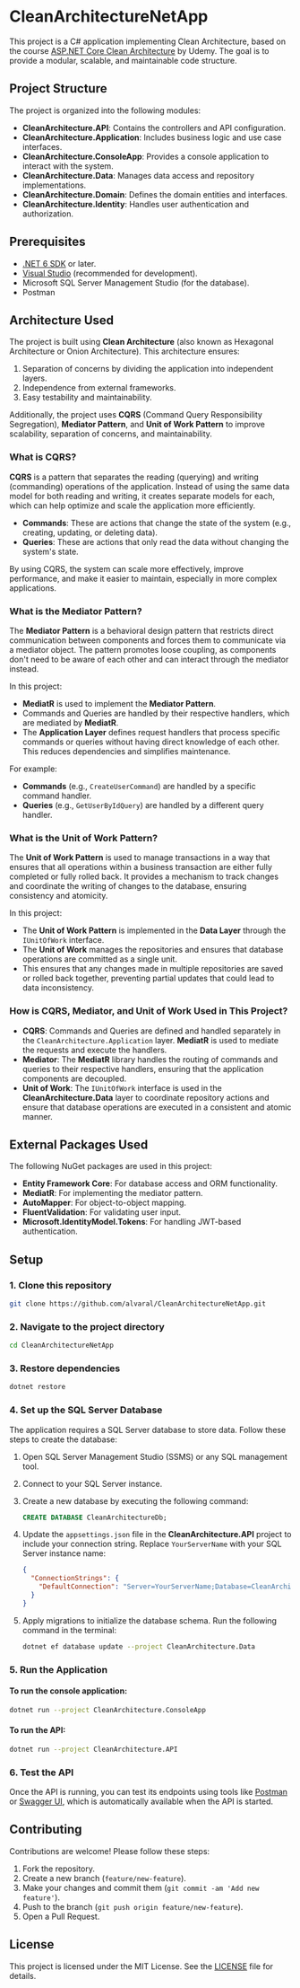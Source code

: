 # CleanArchitectureNetApp

This project is a C# application implementing Clean Architecture, based on the course [ASP.NET Core Clean Architecture](https://www.udemy.com/course/aspnet-clean-architecture) by Udemy. The goal is to provide a modular, scalable, and maintainable code structure.

## Project Structure

The project is organized into the following modules:

- **CleanArchitecture.API**: Contains the controllers and API configuration.
- **CleanArchitecture.Application**: Includes business logic and use case interfaces.
- **CleanArchitecture.ConsoleApp**: Provides a console application to interact with the system.
- **CleanArchitecture.Data**: Manages data access and repository implementations.
- **CleanArchitecture.Domain**: Defines the domain entities and interfaces.
- **CleanArchitecture.Identity**: Handles user authentication and authorization.

## Prerequisites

- [.NET 6 SDK](https://dotnet.microsoft.com/download/dotnet/6.0) or later.
- [Visual Studio](https://visualstudio.microsoft.com/) (recommended for development).
- Microsoft SQL Server Management Studio (for the database).
- Postman

## Architecture Used

The project is built using **Clean Architecture** (also known as Hexagonal Architecture or Onion Architecture). This architecture ensures:

1. Separation of concerns by dividing the application into independent layers.
2. Independence from external frameworks.
3. Easy testability and maintainability.

Additionally, the project uses **CQRS** (Command Query Responsibility Segregation), **Mediator Pattern**, and **Unit of Work Pattern** to improve scalability, separation of concerns, and maintainability.

### What is CQRS?

**CQRS** is a pattern that separates the reading (querying) and writing (commanding) operations of the application. Instead of using the same data model for both reading and writing, it creates separate models for each, which can help optimize and scale the application more efficiently.

- **Commands**: These are actions that change the state of the system (e.g., creating, updating, or deleting data).
- **Queries**: These are actions that only read the data without changing the system's state.

By using CQRS, the system can scale more effectively, improve performance, and make it easier to maintain, especially in more complex applications.
### What is the Mediator Pattern?

The **Mediator Pattern** is a behavioral design pattern that restricts direct communication between components and forces them to communicate via a mediator object. The pattern promotes loose coupling, as components don't need to be aware of each other and can interact through the mediator instead.

In this project:

- **MediatR** is used to implement the **Mediator Pattern**.
- Commands and Queries are handled by their respective handlers, which are mediated by **MediatR**.
- The **Application Layer** defines request handlers that process specific commands or queries without having direct knowledge of each other. This reduces dependencies and simplifies maintenance.

For example:
- **Commands** (e.g., `CreateUserCommand`) are handled by a specific command handler.
- **Queries** (e.g., `GetUserByIdQuery`) are handled by a different query handler.

### What is the Unit of Work Pattern?

The **Unit of Work Pattern** is used to manage transactions in a way that ensures that all operations within a business transaction are either fully completed or fully rolled back. It provides a mechanism to track changes and coordinate the writing of changes to the database, ensuring consistency and atomicity.

In this project:

- The **Unit of Work Pattern** is implemented in the **Data Layer** through the `IUnitOfWork` interface.
- The **Unit of Work** manages the repositories and ensures that database operations are committed as a single unit.
- This ensures that any changes made in multiple repositories are saved or rolled back together, preventing partial updates that could lead to data inconsistency.

### How is CQRS, Mediator, and Unit of Work Used in This Project?

- **CQRS**: Commands and Queries are defined and handled separately in the `CleanArchitecture.Application` layer. **MediatR** is used to mediate the requests and execute the handlers.
- **Mediator**: The **MediatR** library handles the routing of commands and queries to their respective handlers, ensuring that the application components are decoupled.
- **Unit of Work**: The `IUnitOfWork` interface is used in the **CleanArchitecture.Data** layer to coordinate repository actions and ensure that database operations are executed in a consistent and atomic manner.

## External Packages Used

The following NuGet packages are used in this project:

- **Entity Framework Core**: For database access and ORM functionality.
- **MediatR**: For implementing the mediator pattern.
- **AutoMapper**: For object-to-object mapping.
- **FluentValidation**: For validating user input.
- **Microsoft.IdentityModel.Tokens**: For handling JWT-based authentication.

## Setup

### 1. Clone this repository

```bash
git clone https://github.com/alvaral/CleanArchitectureNetApp.git
```

### 2. Navigate to the project directory

```bash
cd CleanArchitectureNetApp
```

### 3. Restore dependencies

```bash
dotnet restore
```

### 4. Set up the SQL Server Database

The application requires a SQL Server database to store data. Follow these steps to create the database:

1. Open SQL Server Management Studio (SSMS) or any SQL management tool.
2. Connect to your SQL Server instance.
3. Create a new database by executing the following command:

   ```sql
   CREATE DATABASE CleanArchitectureDb;
   ```

4. Update the `appsettings.json` file in the **CleanArchitecture.API** project to include your connection string. Replace `YourServerName` with your SQL Server instance name:

   ```json
   {
     "ConnectionStrings": {
       "DefaultConnection": "Server=YourServerName;Database=CleanArchitectureDb;Trusted_Connection=True;"
     }
   }
   ```

5. Apply migrations to initialize the database schema. Run the following command in the terminal:

   ```bash
   dotnet ef database update --project CleanArchitecture.Data
   ```

### 5. Run the Application

#### To run the console application:

```bash
dotnet run --project CleanArchitecture.ConsoleApp
```

#### To run the API:

```bash
dotnet run --project CleanArchitecture.API
```

### 6. Test the API

Once the API is running, you can test its endpoints using tools like [Postman](https://www.postman.com/) or [Swagger UI](https://swagger.io/tools/swagger-ui/), which is automatically available when the API is started.

## Contributing

Contributions are welcome! Please follow these steps:

1. Fork the repository.
2. Create a new branch (`feature/new-feature`).
3. Make your changes and commit them (`git commit -am 'Add new feature'`).
4. Push to the branch (`git push origin feature/new-feature`).
5. Open a Pull Request.

## License

This project is licensed under the MIT License. See the [LICENSE](LICENSE) file for details.
